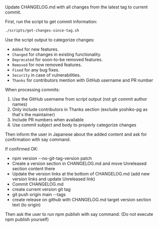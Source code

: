 Update CHANGELOG.md with all changes from the latest tag to current commit.

First, run the script to get commit information:

```bash
./scripts/get-changes-since-tag.sh
```

Use the script output to categorize changes:

- `Added` for new features.
- `Changed` for changes in existing functionality.
- `Deprecated` for soon-to-be removed features.
- `Removed` for now removed features.
- `Fixed` for any bug fixes.
- `Security` in case of vulnerabilities.
- `Thanks` for contributors mention with GitHub username and PR number

When processing commits:

1. Use the GitHub username from script output (not git commit author names)
2. Only include contributors in Thanks section (exclude yoshiko-pg as that's the maintainer)
3. Include PR numbers when available
4. Use commit subject and body to properly categorize changes

Then inform the user in Japanese about the added content and ask for confirmation with say command.

If confirmed OK:

- npm version --no-git-tag-version patch
- Create a version section in CHANGELOG.md and move Unreleased section content there
- Update the version links at the bottom of CHANGELOG.md (add new version links and update Unreleased link)
- Commit CHANGELOG.md
- create current version git tag
- git push origin main --tags
- create release on github with CHANGELOG.md target version section text (to origin)

Then ask the user to run npm publish with say command. (Do not execute npm publish yourself)
